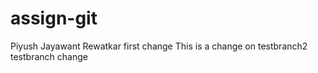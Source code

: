 # assign-git
Piyush Jayawant Rewatkar
first change
This is a change on testbranch2 
testbranch change

